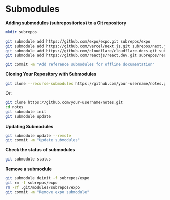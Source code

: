 # Submodules

**Adding submodules (subrepositories) to a Git repository**

```zsh
mkdir subrepos

git submodule add https://github.com/expo/expo.git subrepos/expo
git submodule add https://github.com/vercel/next.js.git subrepos/next.js
git submodule add https://github.com/cloudflare/cloudflare-docs.git subrepos/cloudflare-docs
git submodule add https://github.com/reactjs/react.dev.git subrepos/react.dev
```

```zsh
git commit -m "Add reference submodules for offline documentation"
```

**Cloning Your Repository with Submodules**

```zsh
git clone --recurse-submodules https://github.com/your-username/notes.git
```

Or:

```zsh
git clone https://github.com/your-username/notes.git
cd notes
git submodule init
git submodule update
```

**Updating Submodules**

```zsh
git submodule update --remote
git commit -m "Update submodules"
```

**Check the status of submodules**

```zsh
git submodule status
```

**Remove a submodule**

```zsh
git submodule deinit -f subrepos/expo
git rm -f subrepos/expo
rm -rf .git/modules/subrepos/expo
git commit -m "Remove expo submodule"
```
